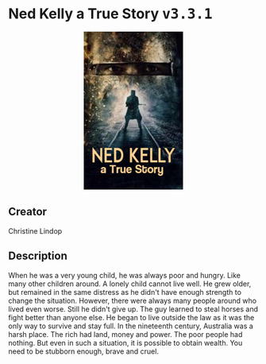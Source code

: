 
# Ned Kelly a True Story <kbd>v3.3.1</kbd>

<center>
  <img src="./cover-1024.jpg"/>
</center>

## Creator
Christine Lindop

## Description
When he was a very young child, he was always poor and hungry. Like many other children around. A lonely child cannot live well. He grew older, but remained in the same distress as he didn't have enough strength to change the situation. However, there were always many people around who lived even worse. Still he didn't give up. The guy learned to steal horses and fight better than anyone else. He began to live outside the law as it was the only way to survive and stay full. In the nineteenth century, Australia was a harsh place. The rich had land, money and power. The poor people had nothing. But even in such a situation, it is possible to obtain wealth. You need to be stubborn enough, brave and cruel. 
